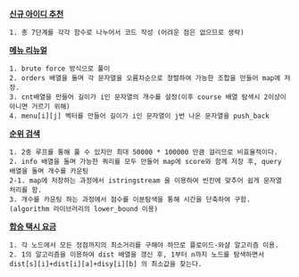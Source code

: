 **[신규 아이디 추천](https://programmers.co.kr/learn/courses/30/lessons/72410)**
```
1. 총 7단계를 각각 함수로 나누어서 코드 작성 (어려운 점은 없으므로 생략)
```

**[메뉴 리뉴얼](https://programmers.co.kr/learn/courses/30/lessons/72411)**
```
1. brute force 방식으로 풀이
2. orders 배열을 돌며 각 문자열을 오름차순으로 정렬하여 가능한 조합을 만들어 map에 저장.
3. cnt배열을 만들어 길이가 i인 문자열의 개수를 설정(이후 course 배열 탐색시 2이상이 아니면 거르기 위해)
4. menu[i][j] 벡터를 만들어 길이가 i인 문자열이 j번 나온 문자열을 push_back
```

**[순위 검색](https://programmers.co.kr/learn/courses/30/lessons/72412)**
```
1. 2중 루프를 통해 풀 수 있지만 최대 50000 * 100000 만큼 걸리므로 비효율적이다.
2. info 배열을 돌며 가능한 쿼리를 모두 만들어 map에 score와 함께 저장 후, query 배열을 돌며 개수를 카운팅
2-1. map에 저장하는 과정에서 istringstream 을 이용하여 빈칸에 맞추어 쉽게 문자열 처리를 함.
3. 개수를 카운팅 하는 과정에서 점수를 이분탐색을 통해 시간을 단축하여 구함. (algorithm 라이브러리의 lower_bound 이용)
```

**[합승 택시 요금](https://programmers.co.kr/learn/courses/30/lessons/72413)**
```
1. 각 노드에서 모든 정점까지의 최소거리를 구해야 하므로 플로이드-와샬 알고리즘 이용.
2. 1의 알고리즘을 이용하여 dist 배열을 갱신 후, 1부터 n까지 노드를 탐색하면서 dist[s][i]+dist[i][a]+disy[i][b] 의 최소값을 찾는다.
```
